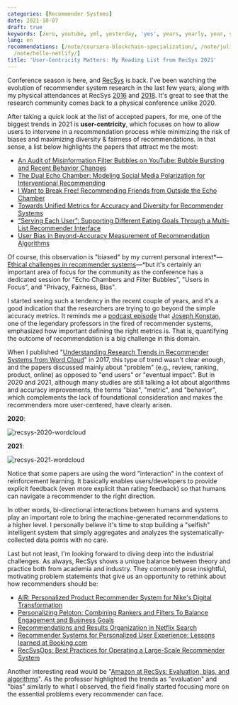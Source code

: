 ```yaml
---
categories: [Recommender Systems]
date: 2021-10-07
draft: true
keywords: [zero, youtube, yml, yesterday, 'yes', years, yearly, year, yay, xxx]
lang: en
recommendations: [/note/coursera-blockchain-specialization/, /note/julia-factorization-machines/,
  /note/hello-netlify/]
title: 'User-Centricity Matters: My Reading List from RecSys 2021'
---
```

 
Conference season is here, and [RecSys](https://recsys.acm.org/) is back. I've been watching the evolution of recommender system research in the last few years, along with my physical attendances at RecSys [2016](/work/recprofile-2016/) and [2018](/work/recsys-2018/). It's great to see that the research community comes back to a physical conference unlike 2020.
 
After taking a quick look at the list of accepted papers, for me, one of the biggest trends in 2021 is **user-centricity**, which focuses on how to allow users to intervene in a recommendation process while minimizing the risk of biases and maximizing diversity & fairness of recommendations. In that sense, a list below highlights the papers that attract me the most:
 
- [An Audit of Misinformation Filter Bubbles on YouTube: Bubble Bursting and Recent Behavior Changes](https://dl.acm.org/doi/10.1145/3460231.3474241)
- [The Dual Echo Chamber: Modeling Social Media Polarization for Interventional Recommending](https://dl.acm.org/doi/10.1145/3460231.3474261)
- [I Want to Break Free! Recommending Friends from Outside the Echo Chamber](https://dl.acm.org/doi/10.1145/3460231.3474270)
- [Towards Unified Metrics for Accuracy and Diversity for Recommender Systems](https://dl.acm.org/doi/10.1145/3460231.3474234)
- [“Serving Each User”: Supporting Different Eating Goals Through a Multi-List Recommender Interface](https://dl.acm.org/doi/10.1145/3460231.3474232)
- [User Bias in Beyond-Accuracy Measurement of Recommendation Algorithms](https://dl.acm.org/doi/10.1145/3460231.3474244)
 
Of course, this observation is "biased" by my current personal interest*&mdash;[Ethical challenges in recommender systems](/note/ethical-challenges-in-recommender-systems/)&mdash;*but it's certainly an important area of focus for the community as the conference has a dedicated session for "Echo Chambers and Filter Bubbles", "Users in Focus", and "Privacy, Fairness, Bias".
 
I started seeing such a tendency in the recent couple of years, and it's a good indication that the researchers are trying to go beyond the simple accuracy metrics. It reminds me a [podcast episode](https://dataskeptic.com/blog/episodes/2017/recommender-systems-live-from-farcon) that [Joseph Konstan](http://konstan.umn.edu/), one of the legendary professors in the fired of recommender systems, emphasized how important defining the right metrics is. That is, quantifying the outcome of recommendation is a big challenge in this domain.
 
When I published "[Understanding Research Trends in Recommender Systems from Word Cloud](/note/recsys-wordcloud/)" in 2017, this type of trend wasn't clear enough, and the papers discussed mainly about "problem" (e.g., review, ranking, product, online) as opposed to "end users" or "eventual impact". But in 2020 and 2021, although many studies are still talking a lot about algorithms and accuracy improvements, the terms "bias", "metric", and "behavior", which complements the lack of foundational consideration and makes the recommenders more user-centered, have clearly arisen.
 
**2020**:
 
![recsys-2020-wordcloud](/images/recsys-2021/2020.png)
 
**2021**:
 
![recsys-2021-wordcloud](/images/recsys-2021/2021.png)
 
Notice that some papers are using the word "interaction" in the context of reinforcement learning. It basically enables users/developers to provide explicit feedback (even more explicit than rating feedback) so that humans can navigate a recommender to the right direction.
 
In other words, bi-directional interactions between humans and systems play an important role to bring the machine-generated recommendations to a higher level. I personally believe it's time to stop building a "selfish" intelligent system that simply aggregates and analyzes the systematically-collected data points with no care.
 
Last but not least, I'm looking forward to diving deep into the industrial challenges. As always, RecSys shows a unique balance between theory and practice both from academia and industry. They commonly pose insightful, motivating problem statements that give us an opportunity to rethink about how recommenders should be:
 
- [AIR: Personalized Product Recommender System for Nike's Digital Transformation](https://dl.acm.org/doi/10.1145/3460231.3474621)
- [Personalizing Peloton: Combining Rankers and Filters To Balance Engagement and Business Goals](https://dl.acm.org/doi/10.1145/3460231.3474610)
- [Recommendations and Results Organization in Netflix Search](https://dl.acm.org/doi/10.1145/3460231.3474602)
- [Recommender Systems for Personalized User Experience: Lessons learned at Booking.com](https://dl.acm.org/doi/10.1145/3460231.3474611)
- [RecSysOps: Best Practices for Operating a Large-Scale Recommender System](https://dl.acm.org/doi/10.1145/3460231.3474620)
 
Another interesting read would be "[Amazon at RecSys: Evaluation, bias, and algorithms](https://www.amazon.science/blog/amazon-at-recsys-evaluation-bias-and-algorithms)". As the professor highlighted the trends as "evaluation" and "bias" similarly to what I observed, the field finally started focusing more on the essential problems every recommender can face.
